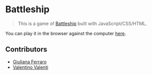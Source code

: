 # Battleship
>This is a game of [Battleship](https://en.wikipedia.org/wiki/Battleship_(game)) built with JavaScript/CSS/HTML.

You can play it in the browser against the computer [here](https://1ba1.github.io/battleship).

## Contributors
* [Giuliana Ferraro](https://github.com/gferrarocamus)
* [Valentino Valenti](https://github.com/1ba1)